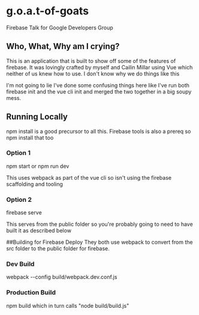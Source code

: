 # g.o.a.t-of-goats
Firebase Talk for Google Developers Group
## Who, What, Why am I crying?
This is an application that is built to show off some of the features of firebase. It was lovingly crafted by myself and Cailin Millar using Vue which neither of us knew how to use. I don't know why we do things like this

I'm not going to lie I've done some confusing things here like I've run both firebase init and the vue cli init and merged the two together in a big soupy mess.

## Running Locally

npm install is a good precursor to all this. Firebase tools is also a prereq so npm install that too

### Option 1 
npm start or npm run dev

This uses webpack as part of the vue cli so isn't using the firebase scaffolding and tooling
### Option 2
firebase serve

This serves from the public folder so you're probably going to need to have built it as described below

##Building for Firebase Deploy
They both use webpack to convert from the src folder to the public folder for firebase. 
### Dev Build
webpack --config build/webpack.dev.conf.js

### Production Build
npm build 
which in turn calls "node build/build.js"
